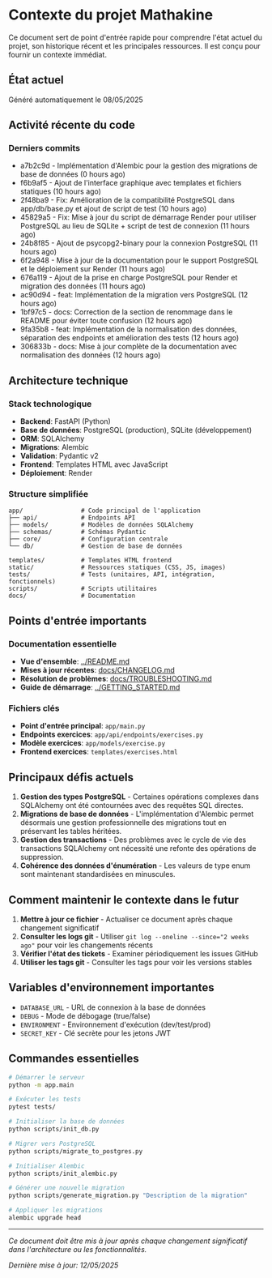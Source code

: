 # Contexte du projet Mathakine

Ce document sert de point d'entrée rapide pour comprendre l'état actuel du projet, son historique récent et les principales ressources. Il est conçu pour fournir un contexte immédiat.

## État actuel

Généré automatiquement le 08/05/2025

## Activité récente du code

### Derniers commits
- a7b2c9d - Implémentation d'Alembic pour la gestion des migrations de base de données (0 hours ago)
- f6b9af5 - Ajout de l'interface graphique avec templates et fichiers statiques (10 hours ago)
- 2f48ba9 - Fix: Amélioration de la compatibilité PostgreSQL dans app/db/base.py et ajout de script de test (10 hours ago)
- 45829a5 - Fix: Mise à jour du script de démarrage Render pour utiliser PostgreSQL au lieu de SQLite + script de test de connexion (11 hours ago)
- 24b8f85 - Ajout de psycopg2-binary pour la connexion PostgreSQL (11 hours ago)
- 6f2a948 - Mise à jour de la documentation pour le support PostgreSQL et le déploiement sur Render (11 hours ago)
- 676a119 - Ajout de la prise en charge PostgreSQL pour Render et migration des données (11 hours ago)
- ac90d94 - feat: Implémentation de la migration vers PostgreSQL (12 hours ago)
- 1bf97c5 - docs: Correction de la section de renommage dans le README pour éviter toute confusion (12 hours ago)
- 9fa35b8 - feat: Implémentation de la normalisation des données, séparation des endpoints et amélioration des tests (12 hours ago)
- 306833b - docs: Mise à jour complète de la documentation avec normalisation des données (12 hours ago)

## Architecture technique

### Stack technologique
- **Backend**: FastAPI (Python)
- **Base de données**: PostgreSQL (production), SQLite (développement)
- **ORM**: SQLAlchemy
- **Migrations**: Alembic
- **Validation**: Pydantic v2
- **Frontend**: Templates HTML avec JavaScript
- **Déploiement**: Render

### Structure simplifiée
```
app/                # Code principal de l'application
├── api/            # Endpoints API
├── models/         # Modèles de données SQLAlchemy
├── schemas/        # Schémas Pydantic
├── core/           # Configuration centrale
└── db/             # Gestion de base de données

templates/          # Templates HTML frontend
static/             # Ressources statiques (CSS, JS, images)
tests/              # Tests (unitaires, API, intégration, fonctionnels)
scripts/            # Scripts utilitaires
docs/               # Documentation
```

## Points d'entrée importants

### Documentation essentielle
- **Vue d'ensemble**: [../README.md](../README.md)
- **Mises à jour récentes**: [docs/CHANGELOG.md](CHANGELOG.md)
- **Résolution de problèmes**: [docs/TROUBLESHOOTING.md](TROUBLESHOOTING.md)
- **Guide de démarrage**: [../GETTING_STARTED.md](../GETTING_STARTED.md)

### Fichiers clés
- **Point d'entrée principal**: `app/main.py`
- **Endpoints exercices**: `app/api/endpoints/exercises.py`
- **Modèle exercices**: `app/models/exercise.py`
- **Frontend exercices**: `templates/exercises.html`

## Principaux défis actuels

1. **Gestion des types PostgreSQL** - Certaines opérations complexes dans SQLAlchemy ont été contournées avec des requêtes SQL directes.
2. **Migrations de base de données** - L'implémentation d'Alembic permet désormais une gestion professionnelle des migrations tout en préservant les tables héritées.
3. **Gestion des transactions** - Des problèmes avec le cycle de vie des transactions SQLAlchemy ont nécessité une refonte des opérations de suppression.
4. **Cohérence des données d'énumération** - Les valeurs de type enum sont maintenant standardisées en minuscules.

## Comment maintenir le contexte dans le futur

1. **Mettre à jour ce fichier** - Actualiser ce document après chaque changement significatif
2. **Consulter les logs git** - Utiliser `git log --oneline --since="2 weeks ago"` pour voir les changements récents
3. **Vérifier l'état des tickets** - Examiner périodiquement les issues GitHub
4. **Utiliser les tags git** - Consulter les tags pour voir les versions stables

## Variables d'environnement importantes

- `DATABASE_URL` - URL de connexion à la base de données
- `DEBUG` - Mode de débogage (true/false)
- `ENVIRONMENT` - Environnement d'exécution (dev/test/prod)
- `SECRET_KEY` - Clé secrète pour les jetons JWT

## Commandes essentielles

```bash
# Démarrer le serveur
python -m app.main

# Exécuter les tests
pytest tests/

# Initialiser la base de données
python scripts/init_db.py

# Migrer vers PostgreSQL
python scripts/migrate_to_postgres.py

# Initialiser Alembic
python scripts/init_alembic.py

# Générer une nouvelle migration
python scripts/generate_migration.py "Description de la migration"

# Appliquer les migrations
alembic upgrade head
```

---

*Ce document doit être mis à jour après chaque changement significatif dans l'architecture ou les fonctionnalités.*

*Dernière mise à jour: 12/05/2025* 